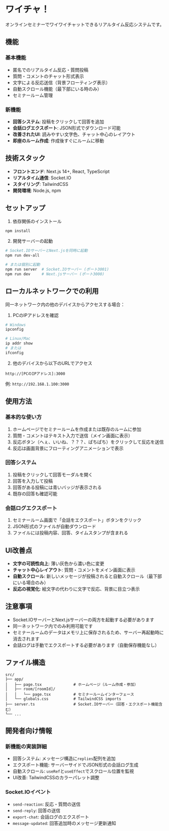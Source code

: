 # ワイチャ！

オンラインセミナーでワイワイチャットできるリアルタイム反応システムです。

## 機能

### 基本機能
- 匿名でのリアルタイム反応・質問投稿
- 質問・コメントのチャット形式表示
- 文字による反応送信（背景フローティング表示）
- 自動スクロール機能（最下部にいる時のみ）
- セミナールーム管理

### 新機能
- **回答システム**: 投稿をクリックして回答を追加
- **会話ログエクスポート**: JSON形式でダウンロード可能
- **改善されたUI**: 読みやすい文字色、チャット中心のレイアウト
- **即座のルーム作成**: 作成後すぐにルームに移動

## 技術スタック

- **フロントエンド**: Next.js 14+, React, TypeScript
- **リアルタイム通信**: Socket.IO
- **スタイリング**: TailwindCSS
- **開発環境**: Node.js, npm

## セットアップ

1. 依存関係のインストール
```bash
npm install
```

2. 開発サーバーの起動
```bash
# Socket.IOサーバーとNext.jsを同時に起動
npm run dev-all

# または個別に起動
npm run server  # Socket.IOサーバー (ポート3001)
npm run dev     # Next.jsサーバー (ポート3000)
```

## ローカルネットワークでの利用

同一ネットワーク内の他のデバイスからアクセスする場合：

1. PCのIPアドレスを確認
```bash
# Windows
ipconfig

# Linux/Mac
ip addr show
# または
ifconfig
```

2. 他のデバイスから以下のURLでアクセス
```
http://[PCのIPアドレス]:3000
```

例: `http://192.168.1.100:3000`

## 使用方法

### 基本的な使い方
1. ホームページでセミナールームを作成または既存のルームに参加
2. 質問・コメントはテキスト入力で送信（メイン画面に表示）
3. 反応ボタン（へぇ、いいね、？？？、ぱちぱち）をクリックして反応を送信
4. 反応は画面背景にフローティングアニメーションで表示

### 回答システム
1. 投稿をクリックして回答モーダルを開く
2. 回答を入力して投稿
3. 回答がある投稿には青いバッジが表示される
4. 既存の回答も確認可能

### 会話ログエクスポート
1. セミナールーム画面で「会話をエクスポート」ボタンをクリック
2. JSON形式のファイルが自動ダウンロード
3. ファイルには投稿内容、回答、タイムスタンプが含まれる

## UI改善点

- **文字の可読性向上**: 薄い灰色から濃い色に変更
- **チャット中心レイアウト**: 質問・コメントをメイン画面に表示
- **自動スクロール**: 新しいメッセージが投稿されると自動スクロール（最下部にいる場合のみ）
- **反応の視覚化**: 絵文字の代わりに文字で反応、背景に目立つ表示

## 注意事項

- Socket.IOサーバーとNext.jsサーバーの両方を起動する必要があります
- 同一ネットワーク内でのみ利用可能です
- セミナールームのデータはメモリ上に保存されるため、サーバー再起動時に消去されます
- 会話ログは手動でエクスポートする必要があります（自動保存機能なし）

## ファイル構造

```
src/
├── app/
│   ├── page.tsx              # ホームページ（ルーム作成・参加）
│   ├── room/[roomId]/
│   │   └── page.tsx          # セミナールームインターフェース
│   └── globals.css           # TailwindCSS imports
├── server.ts                 # Socket.IOサーバー（回答・エクスポート機能含む）
└── ...
```

## 開発者向け情報

### 新機能の実装詳細
- 回答システム: メッセージ構造に`replies`配列を追加
- エクスポート機能: サーバーサイドでJSON形式の会話ログ生成
- 自動スクロール: `useRef`と`useEffect`でスクロール位置を監視
- UI改善: TailwindCSSのカラーパレット調整

### Socket.IOイベント
- `send-reaction`: 反応・質問の送信
- `send-reply`: 回答の送信
- `export-chat`: 会話ログのエクスポート
- `message-updated`: 回答追加時のメッセージ更新通知